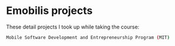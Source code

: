 # Emobilis projects
These detail projects I took up while taking the course:
```sh
Mobile Software Development and Entrepreneurship Program (MIT)
```
